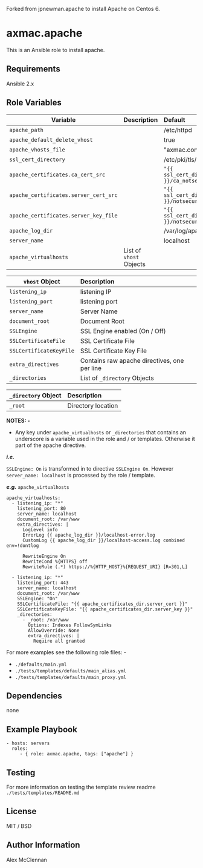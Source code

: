 Forked from jpnewman.apache to install Apache on Centos 6.

# axmac.apache

This is an Ansible role to install apache.

## Requirements

Ansible 2.x

## Role Variables

|Variable|Description|Default|
|---|---|:--|
|```apache_path```||/etc/httpd|
|```apache_default_delete_vhost```||true|
|```apache_vhosts_file```||"axmac.conf"|
|```ssl_cert_directory```||/etc/pki/tls/certs|
|```apache_certificates.ca_cert_src```||```"{{ ssl_cert_directory }}/ca_notsecure.crt"```|
|```apache_certificates.server_cert_src```||```"{{ ssl_cert_directory }}/notsecure.crt"```|
|```apache_certificates.server_key_file```||```"{{ ssl_cert_directory }}/notsecure.key"```|
|```apache_log_dir```||/var/log/apache2|
|```server_name```||localhost|
|```apache_virtualhosts```|List of ```vhost``` Objects||

|```vhost``` Object|Description|
|---|:--|
|```listening_ip```|listening IP|
|```listening_port```|listening port|
|```server_name```|Server Name|
|```document_root```|Document Root|
|```SSLEngine```|SSL Engine enabled (On / Off)|
|```SSLCertificateFile```|SSL Certificate File|
|```SSLCertificateKeyFile```|SSL Certificate Key File|
|```extra_directives```|Contains raw apache directives, one per line|
|```_directories```|List of ```_directory``` Objects|

|```_directory``` Object|Description|
|---|:--|
|```_root```|Directory location|

**NOTES: -**

- Any key under ```apache_virtualhosts``` or ```_directories``` that contains an underscore is a variable used in the role and / or templates. Otherwise it part of the apache directive.

***i.e.***

```SSLEngine: On``` is transformed in to directive ```SSLEngine On```. However ```server_name: localhost``` is processed by the role / template.

***e.g.*** ```apache_virtualhosts```

~~~
apache_virtualhosts:
  - listening_ip: "*"
    listening_port: 80
    server_name: localhost
    document_root: /var/www
    extra_directives: |
      LogLevel info
      ErrorLog {{ apache_log_dir }}/localhost-error.log
      CustomLog {{ apache_log_dir }}/localhost-access.log combined env=!dontlog

      RewriteEngine On
      RewriteCond %{HTTPS} off
      RewriteRule (.*) https://%{HTTP_HOST}%{REQUEST_URI} [R=301,L]

  - listening_ip: "*"
    listening_port: 443
    server_name: localhost
    document_root: /var/www
    SSLEngine: "On"
    SSLCertificateFile: "{{ apache_certificates_dir.server_cert }}"
    SSLCertificateKeyFile: "{{ apache_certificates_dir.server_key }}"
    _directories:
      - _root: /var/www
        Options: Indexes FollowSymLinks
        AllowOverride: None
        extra_directives: |
          Require all granted
~~~

For more examples see the following role files: -

- ```./defaults/main.yml```
- ```./tests/templates/defaults/main_alias.yml```
- ```./tests/templates/defaults/main_proxy.yml```

## Dependencies

none

## Example Playbook

    - hosts: servers
      roles:
         - { role: axmac.apache, tags: ["apache"] }

## Testing

For more information on testing the template review readme ```./tests/templates/README.md```

## License

MIT / BSD

## Author Information

Alex McClennan
